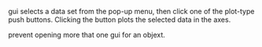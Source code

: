 
gui selects a data set from the pop-up menu, then
click one of the plot-type push buttons. Clicking the button
plots the selected data in the axes.

prevent opening more that one gui for an objext.
